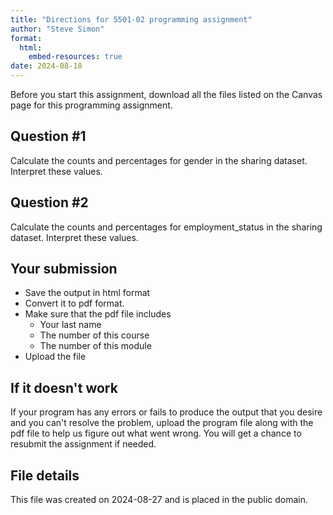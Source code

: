 ```yaml
---
title: "Directions for 5501-02 programming assignment"
author: "Steve Simon"
format: 
  html:
    embed-resources: true
date: 2024-08-18
---
```


Before you start this assignment, download all the files listed on the
Canvas page for this programming assignment.

## Question #1

Calculate the counts and percentages for gender in the sharing dataset.
Interpret these values.

## Question #2

Calculate the counts and percentages for employment_status in the 
sharing dataset. Interpret these values.

## Your submission

-   Save the output in html format
-   Convert it to pdf format.
-   Make sure that the pdf file includes
    -   Your last name
    -   The number of this course
    -   The number of this module
-   Upload the file

## If it doesn't work

If your program has any errors or fails to produce the output that you
desire and you can't resolve the problem,  upload the program file 
along with the pdf file to help us figure out what went wrong. You 
will get a chance to resubmit the assignment if needed.

## File details

This file was created on 2024-08-27 and is placed in the public domain.
